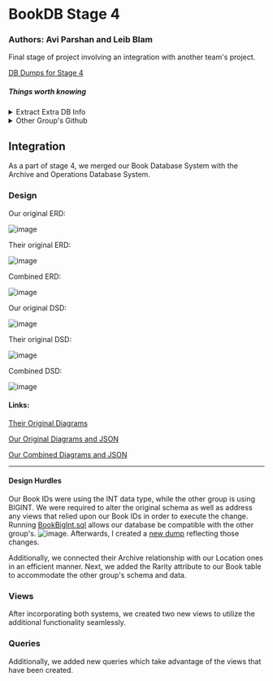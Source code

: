 # BookDB Stage 4

### Authors: Avi Parshan and Leib Blam

Final stage of project involving an integration with another team's project.

[DB Dumps for Stage 4](https://gitlab.com/avipars/db-lfs/-/tree/main/Stage4?ref_type=heads)


##### Things worth knowing
<details>
<summary>Extract Extra DB Info</summary>
   * In PSQL Shell Enter:
        * ```\conninfo``` to get username, datbase name, & port number used by Postgres
</details>
<details>
<summary>
Other Group's Github
</summary>
https://github.com/Ravioli246/Database-Project-2024-Semester-Spring
</details>

## Integration

As a part of stage 4, we merged our Book Database System with the Archive and Operations Database System. 

### Design

Our original ERD:

![image](https://github.com/user-attachments/assets/7270b18c-912d-407b-a810-f23bce6a5289)

Their original ERD:

![image](https://github.com/user-attachments/assets/dacabd2b-720c-4839-a225-a8ac0972e660)

Combined ERD:

![image](https://github.com/user-attachments/assets/8487af23-1814-41f1-823b-0b7969bdd024)

Our original DSD:

![image](https://github.com/user-attachments/assets/0ff9de90-8d15-4a85-81da-cc1b1c235dd3)

Their original DSD:

![image](https://github.com/user-attachments/assets/be66427b-4e88-4bd5-a015-ef85d212ddd8)

Combined DSD:

![image](https://github.com/user-attachments/assets/760c6cc3-e318-4115-aa56-8b9d10382977)


#### Links: 

[Their Original Diagrams](https://github.com/Ravioli246/Database-Project-2024-Semester-Spring/tree/main/media)

[Our Original Diagrams and JSON](https://github.com/avipars/DB-Mini-Project/tree/main/Stage1/Diagrams)

[Our Combined Diagrams and JSON](https://github.com/avipars/DB-Mini-Project/tree/main/Stage4/Diagrams)

---- 

#### Design Hurdles

Our Book IDs were using the INT data type, while the other group is using BIGINT. We were required to alter the original schema as well as address any views that relied upon our Book IDs in order to execute the change. Running [BookBigInt.sql](https://github.com/avipars/DB-Mini-Project/tree/main/Stage4/Commands/BookBigInt.sql) allows our database be compatible with the other group's. ![image](https://github.com/user-attachments/assets/304f3285-14ff-437d-9a1d-d0c515d6dcc5). Afterwards, I created a [new dump](https://gitlab.com/avipars/db-lfs/-/tree/main/Stage4?ref_type=heads) reflecting those changes.

Additionally, we connected their Archive relationship with our Location ones in an efficient manner. Next, we added the Rarity attribute to our Book table to accommodate the other group's schema and data. 

### Views

After incorporating both systems, we created two new views to utilize the additional functionality seamlessly.

### Queries

Additionally, we added new queries which take advantage of the views that have been created. 